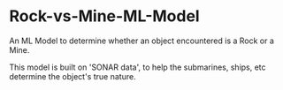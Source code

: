 # Rock-vs-Mine-ML-Model
An ML Model to determine whether an object encountered is a Rock or a Mine.

This model is built on 'SONAR data', to help the submarines, ships, etc determine the object's true nature.
